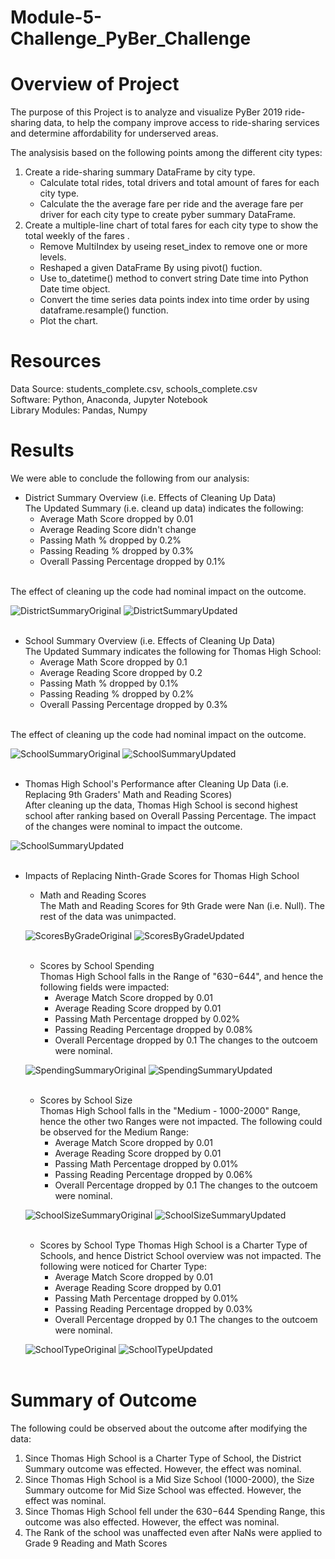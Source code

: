 # Module-5-Challenge_PyBer_Challenge
# Overview of Project #
The purpose of this Project is to analyze and visualize PyBer 2019 ride-sharing data, to help the company improve access to ride-sharing services and determine affordability for underserved areas.

The analysisis based on the following points among the different city types:
1. Create a ride-sharing summary DataFrame by city type.
    - Calculate total rides, total drivers and total amount of fares for each city type.
    - Calculate the the average fare per ride and the average fare per driver for each city type to create pyber summary DataFrame.    
2. Create a multiple-line chart of total fares for each city type to show the total weekly of the fares .
    - Remove MultiIndex by useing reset_index to remove one or more levels.
    - Reshaped a given DataFrame By using pivot() fuction. 
    - Use to_datetime() method to convert string Date time into Python Date time object.
    - Convert the time series data points index into time order by using dataframe.resample() function. 
    - Plot the chart.
    
# Resources #
Data Source: students_complete.csv, schools_complete.csv  <br>
Software: Python, Anaconda, Jupyter Notebook <br>
Library Modules: Pandas, Numpy

# Results #
We were able to conclude the following from our analysis:
- District Summary Overview (i.e. Effects of Cleaning Up Data) <br>
The Updated Summary (i.e. cleand up data) indicates the following:
  - Average Math Score dropped by 0.01
  - Average Reading Score didn't change
  - Passing Math % dropped by 0.2%
  - Passing Reading % dropped by 0.3%
  - Overall Passing Percentage dropped by 0.1%
<br>
The effect of cleaning up the code had nominal impact on the outcome. 

![DistrictSummaryOriginal](/Screenshots/DistrictSummaryOriginal.png)
![DistrictSummaryUpdated](/Screenshots/DistrictSummaryUpdated.png)
<br><br>

- School Summary Overview (i.e. Effects of Cleaning Up Data) <br>
The Updated Summary indicates the following for Thomas High School:
  - Average Math Score dropped by 0.1
  - Average Reading Score dropped by 0.2
  - Passing Math % dropped by 0.1%
  - Passing Reading % dropped by 0.2%
  - Overall Passing Percentage dropped by 0.3%
<br>
The effect of cleaning up the code had nominal impact on the outcome. 

![SchoolSummaryOriginal](/Screenshots/SchoolSummaryOriginal.png)
![SchoolSummaryUpdated](/Screenshots/SchoolSummaryUpdated.png)
<br><br>

- Thomas High School's Performance after Cleaning Up Data (i.e. Replacing 9th Graders' Math and Reading Scores) <br>
After cleaning up the data, Thomas High School is second highest school after ranking based on Overall Passing Percentage. The impact of the changes were nominal to impact the outcome.

![SchoolSummaryUpdated](/Screenshots/SchoolSummaryUpdated.png)
<br><br>

- Impacts of Replacing Ninth-Grade Scores for Thomas High School <br>
  - Math and Reading Scores <br>
  The Math and Reading Scores for 9th Grade were Nan (i.e. Null). The rest of the data was unimpacted. 
  
  ![ScoresByGradeOriginal](/Screenshots/ScoresByGradeOriginal.png)
  ![ScoresByGradeUpdated](/Screenshots/ScoresByGradeUpdated.png)
  <br><br>
  
  - Scores by School Spending <br>
  Thomas High School falls in the Range of "$630-$644", and hence the following fields were impacted:
    - Average Match Score dropped by 0.01
    - Average Reading Score dropped by 0.01
    - Passing Math Percentage dropped by 0.02%
    - Passing Reading Percentage dropped by 0.08%
    - Overall Percentage dropped by 0.1
    The changes to the outcoem were nominal. 
  
  ![SpendingSummaryOriginal](/Screenshots/SpendingSummaryOriginal.png)
  ![SpendingSummaryUpdated](/Screenshots/SpendingSummaryUpdated.png)
  <br><br>
  
  - Scores by School Size <br>
  Thomas High School falls in the "Medium - 1000-2000" Range, hence the other two Ranges were not impacted. The following could be observed for the Medium Range:
    - Average Match Score dropped by 0.01
    - Average Reading Score dropped by 0.01
    - Passing Math Percentage dropped by 0.01%
    - Passing Reading Percentage dropped by 0.06%
    - Overall Percentage dropped by 0.1
    The changes to the outcoem were nominal.   

  ![SchoolSizeSummaryOriginal](/Screenshots/SchoolSizeSummaryOriginal.png)
  ![SchoolSizeSummaryUpdated](/Screenshots/SchoolSizeSummaryUpdated.png)
  <br><br>

  - Scores by School Type
  Thomas High School is a Charter Type of Schools, and hence District School overview was not impacted. The following were noticed for Charter Type:
    - Average Match Score dropped by 0.01
    - Average Reading Score dropped by 0.01
    - Passing Math Percentage dropped by 0.01%
    - Passing Reading Percentage dropped by 0.03%
    - Overall Percentage dropped by 0.1
    The changes to the outcoem were nominal. 
  
  ![SchoolTypeOriginal](/Screenshots/SchoolTypeOriginal.png)
  ![SchoolTypeUpdated](/Screenshots/SchoolTypeUpdated.png)
  <br><br>

# Summary of Outcome #
The following could be observed about the outcome after modifying the data:
1. Since Thomas High School is a Charter Type of School, the District Summary outcome was effected. However, the effect was nominal. 
2. Since Thomas High School is a Mid Size School (1000-2000), the Size Summary outcome for Mid Size School was effected. However, the effect was nominal. 
3. Since Thomas High School fell under the $630-$644 Spending Range, this outcome was also effected. However, the effect was nominal. 
4. The Rank of the school was unaffected even after NaNs were applied to Grade 9 Reading and Math Scores
<br>

